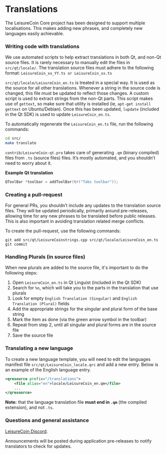 Translations
============

The LeisureCoin Core project has been designed to support multiple localisations. This makes adding new phrases, and completely new languages easily achievable.

### Writing code with translations
We use automated scripts to help extract translations in both Qt, and non-Qt source files. It is rarely necessary to manually edit the files in `src/qt/locale/`. The translation source files must adhere to the following format:
`LeisureCoin_xx_YY.ts or LeisureCoin_xx.ts`

`src/qt/locale/LeisureCoin_en.ts` is treated in a special way. It is used as the source for all other translations. Whenever a string in the source code is changed, this file must be updated to reflect those changes. A custom script is used to extract strings from the non-Qt parts. This script makes use of `gettext`, so make sure that utility is installed (ie, `apt-get install gettext` on Ubuntu/Debian). Once this has been updated, `lupdate` (included in the Qt SDK) is used to update `LeisureCoin_en.ts`.

To automatically regenerate the `LeisureCoin_en.ts` file, run the following commands:
```sh
cd src/
make translate
```

`contrib/LeisureCoin-qt.pro` takes care of generating `.qm` (binary compiled) files from `.ts` (source files) files. It’s mostly automated, and you shouldn’t need to worry about it.

**Example Qt translation**
```cpp
QToolBar *toolbar = addToolBar(tr("Tabs toolbar"));
```

### Creating a pull-request
For general PRs, you shouldn’t include any updates to the translation source files. They will be updated periodically, primarily around pre-releases, allowing time for any new phrases to be translated before public releases. This is also important in avoiding translation related merge conflicts.

To create the pull-request, use the following commands:
```
git add src/qt/LeisureCoinstrings.cpp src/qt/locale/LeisureCoin_en.ts
git commit
```

### Handling Plurals (in source files)
When new plurals are added to the source file, it's important to do the following steps:

1. Open `LeisureCoin_en.ts` in Qt Linguist (included in the Qt SDK)
2. Search for `%n`, which will take you to the parts in the translation that use plurals
3. Look for empty `English Translation (Singular)` and `English Translation (Plural)` fields
4. Add the appropriate strings for the singular and plural form of the base string
5. Mark the item as done (via the green arrow symbol in the toolbar)
6. Repeat from step 2, until all singular and plural forms are in the source file
7. Save the source file

### Translating a new language
To create a new language template, you will need to edit the languages manifest file `src/qt/LeisureCoin_locale.qrc` and add a new entry. Below is an example of the English language entry.

```xml
<qresource prefix="/translations">
    <file alias="en">locale/LeisureCoin_en.qm</file>
    ...
</qresource>
```

**Note:** that the language translation file **must end in `.qm`** (the compiled extension), and not `.ts`.

### Questions and general assistance
[LeisureCoin Discord](https://discord.LeisureCoin.org).

Announcements will be posted during application pre-releases to notify translators to check for updates.
